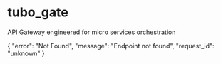 # tubo_gate
API Gateway engineered for micro services orchestration

{
  "error": "Not Found",
  "message": "Endpoint not found",
  "request_id": "unknown"
}
